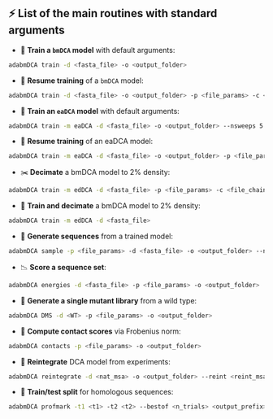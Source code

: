 
## <span id="quicklist">⚡ List of the main routines with standard arguments</span>

- 🧠 **Train a `bmDCA` model** with default arguments:

```bash
adabmDCA train -d <fasta_file> -o <output_folder>
```
 
 - 🔁 __Resume training__ of a `bmDCA` model:
 
```bash
adabmDCA train -d <fasta_file> -o <output_folder> -p <file_params> -c <file_chains>
```
  
- 🌱 __Train an `eaDCA` model__ with default arguments:

```bash
adabmDCA train -m eaDCA -d <fasta_file> -o <output_folder> --nsweeps 5
```

- 🔄 __Resume training__ of an eaDCA model:

```bash
adabmDCA train -m eaDCA -d <fasta_file> -o <output_folder> -p <file_params> -c <file_chains>
```

- ✂️ __Decimate__ a bmDCA model to 2% density:

```bash
adabmDCA train -m edDCA -d <fasta_file> -p <file_params> -c <file_chains>
```

- 🔀 __Train and decimate__ a bmDCA model to 2% density:

```bash
adabmDCA train -m edDCA -d <fasta_file>
```

- 🧬 __Generate sequences__ from a trained model:

```bash
adabmDCA sample -p <file_params> -d <fasta_file> -o <output_folder> --ngen <num_gen>
```

- 📉 __Score a sequence set__:

```bash
adabmDCA energies -d <fasta_file> -p <file_params> -o <output_folder>
```

- 🧪 __Generate a single mutant library__ from a wild type:

```bash
adabmDCA DMS -d <WT> -p <file_params> -o <output_folder>
```

- 🔗 __Compute contact scores__ via Frobenius norm:

```bash
adabmDCA contacts -p <file_params> -o <output_folder>
```

- 🔁 __Reintegrate__ DCA model from experiments:

```bash
adabmDCA reintegrate -d <nat_msa> -o <output_folder> --reint <reint_msa> --adj <adj_vector> --alphabet <protein/rna>
```

- 🧠 __Train/test split__ for homologous sequences:

```bash
adabmDCA profmark -t1 <t1> -t2 <t2> --bestof <n_trials> <output_prefix> <input_msa>
```


